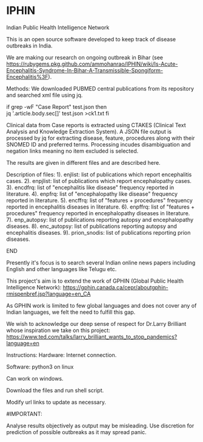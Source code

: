 # IPHIN
Indian Public Health Intelligence Network

This is an open source software developed to keep track of disease outbreaks in India. 

We are making our research on ongoing outbreak in Bihar (see https://rubygems.pkg.github.com/ammohanrao/IPHIN/wiki/Is-Acute-Encephalitis-Syndrome-In-Bihar-A-Transmissible-Spongiform-Encephalitis%3F).

Methods: We downloaded PUBMED central publications from its repository and searched xml file using jq.

if grep -wF "Case Report" test.json
	then		
		jq '.article.body.sec[]' test.json >ck1.txt
fi

Clinical data from Case reports is extracted using CTAKES (Clinical Text Analysis and Knowledge Extraction System). 
A JSON file output is processed by jq for extracting disease, feature, procedures along with their SNOMED ID and preferred terms. Processing incudes disambiguation and negation links meaning no item excluded is selected.

The results are given in different files and are described here.

Description of files:
1). enjlist: list of publications which report encephalitis cases.
2). enpjlist: list of publications which report encephalopathy cases.
3). encdfrq: list of "encephalitis like disease" frequency reported in literature.
4). enpfrq: list of "encephalopathy like disease" frequency reported in literature.
5). encffrq: list of "features + procedures" frequency reported in encephalitis diseases in literature.
6). enpffrq: list of "features + procedures" frequency reported in encephalopathy diseases in literature.
7). enp_autopsy: list of publications reporting autopsy and encephalopathy diseases.
8). enc_autopsy: list of publications reporting autopsy and encephalitis diseases.
9). prion_snodis: list of publications reporting prion diseases.

END

Presently it's focus is to search several Indian online news papers including English and other languages like Telugu etc.

This project's aim is to extend the work of GPHIN (Global Public Health Intelligence Network):
https://gphin.canada.ca/cepr/aboutgphin-rmispenbref.jsp?language=en_CA

As GPHIN work is limited to few global languages and does not cover any of Indian languages, we felt the need to fulfill this gap.

We wish to acknowledge our deep sense of respect for Dr.Larry Brilliant whose inspiration we take on this project:
https://www.ted.com/talks/larry_brilliant_wants_to_stop_pandemics?language=en

Instructions:
Hardware: Internet connection.

Software: python3 on linux

Can work on windows.

Download the files and run shell script.

Modify url links to update as necessary.

#IMPORTANT:

Analyse results objectively as output may be misleading. Use discretion for prediction of possible outbreaks as it may spread panic. 
